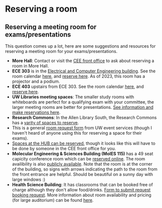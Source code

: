 # Reserving a room

## Reserving a meeting room for exams/presentations

This question comes up a lot, here are some suggestions and resources for reserving a meeting room for your exams/presentations.
- **More Hall**: Contact or visit the [CEE front office](https://www.ce.washington.edu/about/contact) to ask about reserving a room in More Hall.
- **ECE 303** is in the [Electrical and Computer Engineering building](https://www.washington.edu/maps/#!/ece). See the room calendar [here](https://peden.ece.uw.edu/calendars/ece-303/), and [reserve here](https://vannevar.ece.uw.edu/cgi-bin/operations/calendars/calendar_reservation_request.pl?asset=ECE_303&gcalid=uw.edu_725f6565312d333033%40resource.calendar.google.com). As of 2023, this room has a projector and a podium.
- **ECE 403** upstairs from ECE 303. See the room calendar [here](https://peden.ece.uw.edu/calendars/ece-403/), and [reserve here](https://vannevar.ece.uw.edu/cgi-bin/operations/calendars/calendar_reservation_request.pl?asset=ECE_403&gcalid=uw.edu_725f6565312d343033%40resource.calendar.google.com).
- **UW Libraries meeting spaces**: The smaller study rooms with whiteboards are perfect for a qualifying exam with your committee, the larger meeting rooms are better for presentations. [See information and make reservations here](https://www.lib.washington.edu/services/spaces).
- **Research Commons**: In the Allen Library South, the Research Commons has a [varity of spaces to reserve](https://www.lib.washington.edu/commons/Workspaces).
- This is a general [room request form](https://eventservices.uw.edu/room-request/) from UW event services (though I haven't heard of anyone using this for reserving a space for their exams).
- [Spaces at the HUB can be reserved](https://hub.washington.edu/reserve/book-a-space/how-to-reserve/), though it looks like this will have to be done by someone in the CEE front office for you.
- **Molecular Engineering & Sciences Building (MoIES 115)** has a 49 seat capicity conference room which can be [reserved online](https://www.collaborationcore.uw.edu/building/meeting-rooms/meeting-room-scheduling-request/). The room availibility is also [publicly available](https://outlook.office365.com/calendar/published/R_RM.MolES.0001@uw.edu/Calendar/calendar.html). Note that the room is at the corner of the building, so signs with arrows indicating the path to the room from the front entrance are helpful. Should be beautiful on a sunny day with large windows :)
- **Health Science Building**: It has classrooms that can be booked free of charge although they don't allow food/drinks. [Form to submit request booking request](https://hscrs.formstack.com/forms/crs_request_wizard). More information about room availability and pricing (for large auditorium) can be found [here](https://hsasf.hsa.washington.edu/instructional-support/crs/). 
